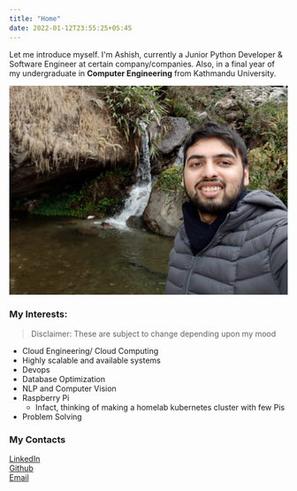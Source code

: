 ```yaml
---
title: "Home"
date: 2022-01-12T23:55:25+05:45
---
```


Let me introduce myself. I'm Ashish, currently a Junior Python Developer & Software Engineer at certain company/companies. Also, in a final year of my undergraduate in **Computer Engineering** from Kathmandu University.

![Me](/images/me.jpg)

### My Interests:

> Disclaimer: These are subject to change depending upon my mood

- Cloud Engineering/ Cloud Computing
- Highly scalable and available systems
- Devops
- Database Optimization
- NLP and Computer Vision
- Raspberry Pi
  - Infact, thinking of making a homelab kubernetes cluster with few Pis
- Problem Solving

### My Contacts

[LinkedIn](https://www.linkedin.com/in/ashish-s-4692b810b/)  
[Github](https://github.com/ashishsubedi)  
[Email](mailto:iamashishsubed@gmail.com)
